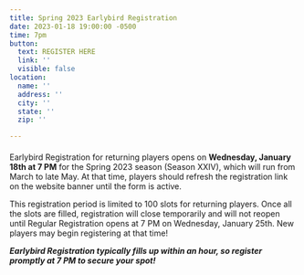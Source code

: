 ```yaml
---
title: Spring 2023 Earlybird Registration
date: 2023-01-18 19:00:00 -0500
time: 7pm
button:
  text: REGISTER HERE
  link: ''
  visible: false
location:
  name: ''
  address: ''
  city: ''
  state: ''
  zip: ''

---
```

#### 

Earlybird Registration for returning players opens on **Wednesday, January 18th at 7 PM** for the Spring 2023 season (Season XXIV), which will run from March to late May. At that time, players should refresh the registration link on the website banner until the form is active.

This registration period is limited to 100 slots for returning players. Once all the slots are filled, registration will close temporarily and will not reopen until Regular Registration opens at 7 PM on Wednesday, January 25th. New players may begin registering at that time!

**_Earlybird Registration typically fills up within an hour, so register promptly at 7 PM to secure your spot!_**